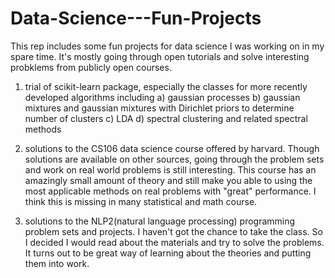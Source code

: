 # Data-Science---Fun-Projects

This rep includes some fun projects for data science I was working on in my spare time. It's mostly going through open tutorials and solve interesting probklems from publicly open courses.

1. trial of scikit-learn package, especially the classes for more recently developed algorithms including
  a) gaussian processes
  b) gaussian mixtures and gaussian mixtures with Dirichlet priors to determine number of clusters
  c) LDA
  d) spectral clustering and related spectral methods
  
2. solutions to the CS106 data science course offered by harvard.
  Though solutions are available on other sources, going through the problem sets and work on real world problems is still interesting.
  This course has an amazingly small amount of theory and still make you able to using the most applicable methods on real problems with "great" performance. I think this is missing in many statistical and math course.
  
3. solutions to the NLP2(natural language processing) programming problem sets and projects. 
  I haven't got the chance to take the class. So I decided I would read about the materials and try to solve the problems. It turns out to be great way of learning about the theories and putting them into work.
  
